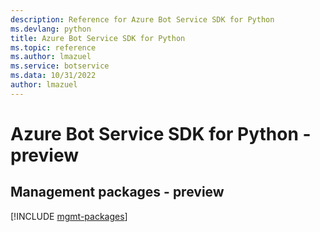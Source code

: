 ```yaml
---
description: Reference for Azure Bot Service SDK for Python
ms.devlang: python
title: Azure Bot Service SDK for Python
ms.topic: reference
ms.author: lmazuel
ms.service: botservice
ms.data: 10/31/2022
author: lmazuel
---
```

# Azure Bot Service SDK for Python - preview

## Management packages - preview
[!INCLUDE [mgmt-packages](bot-service-mgmt-index.md)]